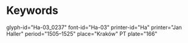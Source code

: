 # Keywords
glyph-id="Ha-03_0237"
font-id="Ha-03"
printer-id="Ha"
printer="Jan Haller"
period="1505–1525"
place="Kraków"
PT plate="166"
